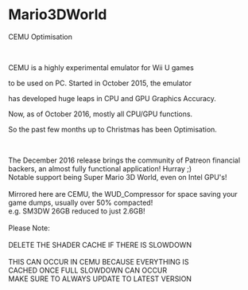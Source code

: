# Mario3DWorld

CEMU Optimisation <br>

<br>

CEMU is a highly experimental emulator for Wii U games <br>

to be used on PC. Started in October 2015, the emulator <br>

has developed huge leaps in CPU and GPU Graphics Accuracy.<br>

Now, as of October 2016, mostly all CPU/GPU functions. <br>

So the past few months up to Christmas has been Optimisation.<br>

<br>

The December 2016 release brings the community of Patreon financial<br>
backers, an almost fully functional application! Hurray ;) <br>
Notable support being Super Mario 3D World, even on Intel GPU's!<br>
<br>
Mirrored here are CEMU, the WUD_Compressor for space saving your<br>
game dumps, usually over 50% compacted!<br>
e.g. SM3DW 26GB reduced to just 2.6GB!<br>
<br>
Please Note: <br>
<br>
DELETE THE SHADER CACHE IF THERE IS SLOWDOWN<br>
<br>
THIS CAN OCCUR IN CEMU BECAUSE EVERYTHING IS<br>
CACHED ONCE FULL SLOWDOWN CAN OCCUR<br>
MAKE SURE TO ALWAYS UPDATE TO LATEST VERSION<br>
<br>
